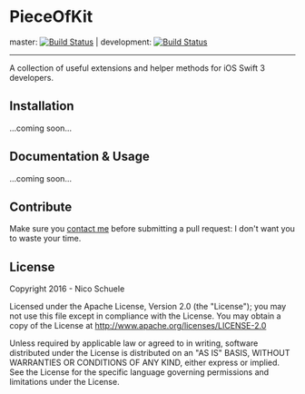 # PieceOfKit

master: [![Build Status](https://travis-ci.org/nicoschuele/PieceOfKit.svg?branch=master)](https://travis-ci.org/nicoschuele/PieceOfKit) | development: [![Build Status](https://travis-ci.org/nicoschuele/PieceOfKit.svg?branch=development)](https://travis-ci.org/nicoschuele/PieceOfKit)

---

A collection of useful extensions and helper methods for iOS Swift 3 developers.

## Installation

...coming soon...

## Documentation & Usage

...coming soon...

## Contribute

Make sure you [contact me](https://twitter.com/nicoschuele) before submitting a pull request: I don't want you to waste your time.

## License

Copyright 2016 - Nico Schuele

Licensed under the Apache License, Version 2.0 (the "License");
you may not use this file except in compliance with the License.
You may obtain a copy of the License at http://www.apache.org/licenses/LICENSE-2.0

Unless required by applicable law or agreed to in writing, software
distributed under the License is distributed on an "AS IS" BASIS,
WITHOUT WARRANTIES OR CONDITIONS OF ANY KIND, either express or implied.
See the License for the specific language governing permissions and
limitations under the License.
